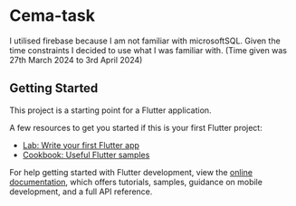 # Cema-task
I utilised firebase because I am not familiar with microsoftSQL. Given the time constraints I decided to use what I was familiar with. (Time given was 27th March 2024 to 3rd April 2024)

## Getting Started

This project is a starting point for a Flutter application.

A few resources to get you started if this is your first Flutter project:

- [Lab: Write your first Flutter app](https://docs.flutter.dev/get-started/codelab)
- [Cookbook: Useful Flutter samples](https://docs.flutter.dev/cookbook)

For help getting started with Flutter development, view the
[online documentation](https://docs.flutter.dev/), which offers tutorials,
samples, guidance on mobile development, and a full API reference.
